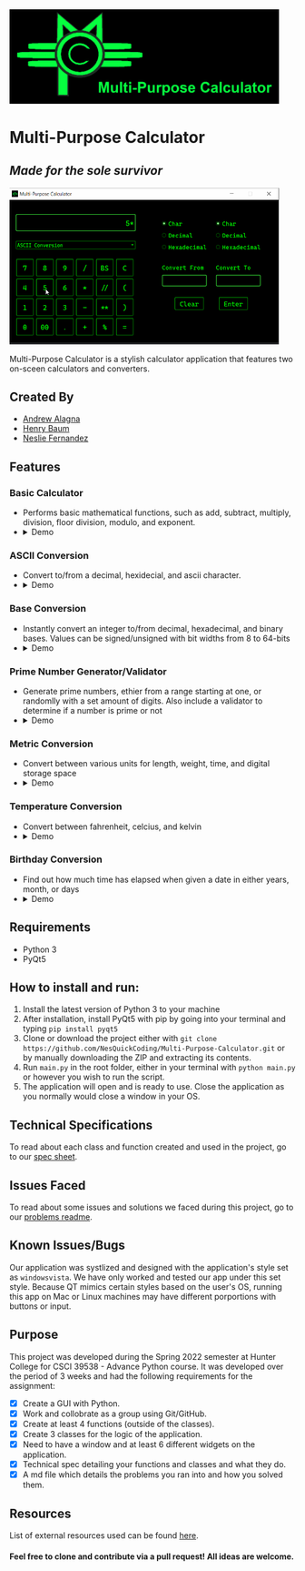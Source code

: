 
<img src="graphics/Banner.png?raw=true" width=475 alt="Multi-Purpose Calculator">

# Multi-Purpose Calculator
## *Made for the sole survivor*

<img src= "demo/Demo.gif?raw=true" width=475 alt="General Demo of App">

Multi-Purpose Calculator is a stylish calculator application that features two on-sceen calculators and converters.

## Created By

* []() [Andrew Alagna](https://github.com/elchic00)
* []() [Henry Baum](https://github.com/habmin)
* []() [Neslie Fernandez](https://github.com/nesquickcoding)

## Features
### __Basic Calculator__
* Performs basic mathematical functions, such as add, subtract, multiply, division, floor division, modulo, and exponent.
* <details>
    <summary>Demo</summary>
    <img src="demo/Demo1.gif" width="475" alt="Calculator Demo" />
</details>

### __ASCII Conversion__
* Convert to/from a decimal, hexidecial, and ascii character.
* <details>
    <summary>Demo</summary>
    <img src="demo/Demo2.gif" width="475" alt="ASCII Conversion Demo" />
</details>

### __Base Conversion__
* Instantly convert an integer to/from decimal, hexadecimal, and binary bases. Values can be signed/unsigned with bit widths from 8 to 64-bits
* <details>
    <summary>Demo</summary>
    <img src="demo/Demo3.gif" width="475" alt="Base Conversion Demo" />
</details>

### __Prime Number Generator/Validator__ 
* Generate prime numbers, ethier from a range starting at one, or randomlly with a set amount of digits. Also include a validator to determine if a number is prime or not
* <details>
    <summary>Demo</summary>
    <img src="demo/Demo4.gif" width="475" alt="Prime Number Generator/Validator Demo" />
</details>

### __Metric Conversion__
* Convert between various units for length, weight, time, and digital storage space
* <details>
    <summary>Demo</summary>
    <img src="demo/Demo5.gif" width="475" alt="Metric Conversion Demo" />
</details>

### __Temperature Conversion__
* Convert between fahrenheit, celcius, and kelvin
* <details>
    <summary>Demo</summary>
    <img src="demo/Demo6.gif" width="475" alt="Metric Conversion Demo" />
</details>

### __Birthday Conversion__
* Find out how much time has elapsed when given a date in either years, month, or days
* <details>
    <summary>Demo</summary>
    <img src="demo/Demo7.gif" width="475" height="238" alt="Birthday Conversion Demo" />
</details>

## Requirements
* Python 3
* PyQt5

## How to install and run:
1. Install the latest version of Python 3 to your machine
2. After installation, install PyQt5 with pip by going into your terminal and typing `pip install pyqt5`
3. Clone or download the project either with `git clone https://github.com/NesQuickCoding/Multi-Purpose-Calculator.git` or by manually downloading the ZIP and extracting its contents.
4. Run `main.py` in the root folder, either in your terminal with `python main.py` or however you wish to run the script.
5. The application will open and is ready to use. Close the application as you normally would close a window in your OS.

## Technical Specifications 
To read about each class and function created and used in the project, go to our [spec sheet](techspec.md).

## Issues Faced
To read about some issues and solutions we faced during this project, go to our [problems readme](problems.md).

## Known Issues/Bugs
Our application was systlized and designed with the application's style set as `windowsvista`. We have only worked and tested our app under this set style. Because QT mimics certain styles based on the user's OS, running this app on Mac or Linux machines may have different porportions with buttons or input. 

## Purpose
This project was developed during the Spring 2022 semester at Hunter College for CSCI 39538 - Advance Python course. It was developed over the period of 3 weeks and had the following requirements for the assignment:

* [x] Create a GUI with Python.
* [x] Work and collobrate as a group using Git/GitHub.
* [x] Create at least 4 functions (outside of the classes).
* [x] Create 3 classes for the logic of the application.
* [x] Need to have a window and at least 6 different widgets on the application.
* [x] Technical spec detailing your functions and classes and what they do.
* [x] A md file which details the problems you ran into and how you solved them.

## Resources
List of external resources used can be found [here](resources.md).

#### Feel free to clone and contribute via a pull request! All ideas are welcome.
